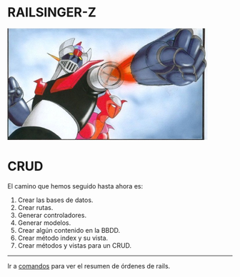
# RAILSINGER-Z

![](images/super-brazo.png)

# CRUD

El camino que hemos seguido hasta ahora es:
1. Crear las bases de datos.
1. Crear rutas.
1. Generar controladores.
1. Generar modelos.
1. Crear algún contenido en la BBDD.
1. Crear método index y su vista.
1. Crear métodos y vistas para un CRUD.

---

Ir a [comandos](99-commands.md) para ver el resumen de órdenes de rails.
